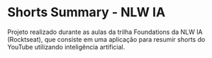# Shorts Summary - NLW IA
Projeto realizado durante as aulas da trilha Foundations da NLW IA (Rocktseat), que consiste em uma aplicação para resumir shorts do YouTube utilizando inteligência artificial.
